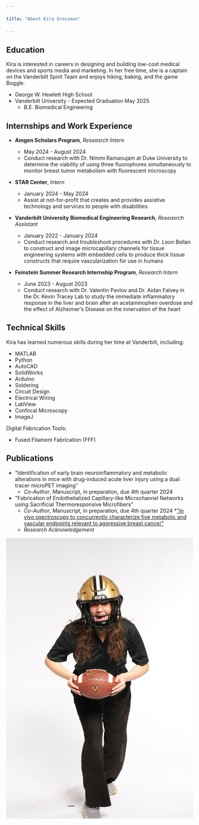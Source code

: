 ```yaml
---

title: "About Kira Grossman"

---
```


## Education

Kira is interested in careers in designing and building low-cost medical devices and sports media and marketing. In her free time, she is a captain on the Vanderbilt Spirit Team and enjoys hiking, baking, and the game Boggle.

* George W. Hewlett High School
* Vanderbilt University - Expected Graduation May 2025
  * B.E. Biomedical Engineering

## Internships and Work Experience
* **Amgen Scholars Program**, *Reseasrch Intern*
  * May 2024 - August 2024
  * Conduct research with Dr. Nimmi Ramanujam at Duke University to determine the viability of using three fluorophores simultaneously to monitor breast tumor metabolism with fluorescent microscopy
   
* **STAR Center**, *Intern* 
  * January 2024 - May 2024
  * Assist at not-for-profit that creates and provides assistive technology and services to people with disabilities
    
* **Vanderbilt University Biomedical Engineering Research**, *Reseasrch Assistant*
  * January 2022 - January 2024
  * Conduct research and troubleshoot procedures with Dr. Leon Bellan to construct and image microcapillary channels for tissue engineering systems with embedded cells to produce thick tissue constructs that require vascularization for use in humans
   
* **Feinstein Summer Research Internship Program**, *Research Intern* 
  * June 2023 - August 2023
  * Conduct research with Dr. Valentin Pavlov and Dr. Aidan Falvey in the Dr. Kevin Tracey Lab to study the immediate inflammatory response in the liver and brain after an acetaminophen overdose and the effect of Alzheimer’s Disease on the innervation of the heart
  
## Technical Skills

Kira has learned numerous skills during her time at Vanderbilt, including: 

* MATLAB
* Python
* AutoCAD
* SolidWorks
* Arduino
* Soldering
* Circuit Design
* Electrical Wiring
* LabView
* Confocal Microscopy
* ImageJ
  
Digital Fabrication Tools:

* Fused Filament Fabrication (FFF)

## Publications 

* “Identification of early brain neuroinflammatory and metabolic alterations in mice with drug-induced acute liver injury using a dual tracer microPET imaging”
  * *Co-Author*, Manuscript, in preparation, due 4th quarter 2024
* "Fabrication of Endothelialized Capillary-like Microchannel Networks using Sacrificial Thermoresponsive Microfibers"
  * *Co-Author*, Manuscript, in preparation, due 4th quarter 2024
*["In vivo spectroscopy to concurrently characterize five metabolic and vascular endpoints relevant to aggressive breast cancer"](https://www.spiedigitallibrary.org/journals/biophotonics-discovery/volume-1/issue-2/025002/In-vivo-spectroscopy-to-concurrently-characterize-five-metabolic-and-vascular/10.1117/1.BIOS.1.2.025002.pdf)
  * *Research Acknowledgement*

![Kira Grossman VUFB](/assets/img/SMJ04332.JPG)
